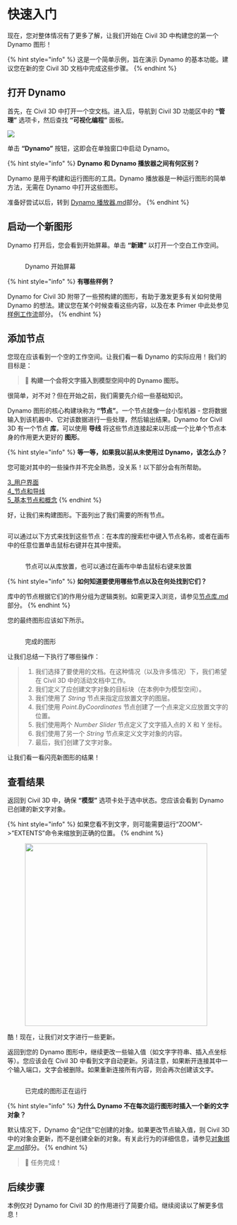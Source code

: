 # 快速入门

现在，您对整体情况有了更多了解，让我们开始在 Civil 3D 中构建您的第一个 Dynamo 图形！

{% hint style="info" %}
这是一个简单示例，旨在演示 Dynamo 的基本功能。建议您在新的空 Civil 3D 文档中完成这些步骤。
{% endhint %}

## 打开 Dynamo

首先，在 Civil 3D 中打开一个空文档。进入后，导航到 Civil 3D 功能区中的 **“管理”** 选项卡，然后查找 **“可视化编程”** 面板。

![](<../.gitbook/assets/image (7).png>)

单击 **“Dynamo”** 按钮，这即会在单独窗口中启动 Dynamo。

{% hint style="info" %}
**Dynamo 和 Dynamo 播放器之间有何区别？**

Dynamo 是用于构建和运行图形的工具。Dynamo 播放器是一种运行图形的简单方法，无需在 Dynamo 中打开这些图形。

准备好尝试以后，转到 [Dynamo 播放器.md](dynamo-player.md "mention")部分。
{% endhint %}

## 启动一个新图形

Dynamo 打开后，您会看到开始屏幕。单击 **“新建”** 以打开一个空白工作空间。

<figure><img src="../.gitbook/assets/c3d-start.png" alt=""><figcaption><p>Dynamo 开始屏幕</p></figcaption></figure>

{% hint style="info" %}
**有哪些样例？**

Dynamo for Civil 3D 附带了一些预构建的图形，有助于激发更多有关如何使用 Dynamo 的想法。建议您在某个时候查看这些内容，以及在本 Primer 中此处参见[样例工作流](sample-workflows/ "mention")部分。
{% endhint %}

## 添加节点

您现在应该看到一个空的工作空间。让我们看一看 Dynamo 的实际应用！我们的目标是：

>  :dart: **构建一个会将文字插入到模型空间中的 Dynamo 图形。**

很简单，对不对？但在开始之前，我们需要先介绍一些基础知识。

Dynamo 图形的核心构建块称为 **“节点”**。一个节点就像一台小型机器 - 您将数据输入到该机器中、它对该数据进行一些处理，然后输出结果。Dynamo for Civil 3D 有一个节点 **库**，可以使用 **导线** 将这些节点连接起来以形成一个比单个节点本身的作用更大更好的 **图形**。

{% hint style="info" %}
**等一等，如果我以前从未使用过 Dynamo，该怎么办？**

您可能对其中的一些操作并不完全熟悉，没关系！以下部分会有所帮助。

[3_用户界面](../3\_user\_interface/ "mention")\
 [4_节点和导线](../4\_nodes\_and\_wires/ "mention")\
 [5_基本节点和概念](../5\_essential\_nodes\_and\_concepts/ "mention")
{% endhint %}

好，让我们来构建图形。下面列出了我们需要的所有节点。

<figure><img src="../.gitbook/assets/c3d-create-text-node-list.png" alt=""><figcaption></figcaption></figure>

可以通过以下方式来找到这些节点：在本库的搜索栏中键入节点名称，或者在画布中的任意位置单击鼠标右键并在其中搜索。

<figure><img src="../.gitbook/assets/c3d-create-text-node-placement.gif" alt=""><figcaption><p>节点可以从库放置，也可以通过在画布中单击鼠标右键来放置</p></figcaption></figure>

{% hint style="info" %}
**如何知道要使用哪些节点以及在何处找到它们？**

库中的节点根据它们的作用分组为逻辑类别。如需更深入浏览，请参见[节点库.md](node-library.md "mention")部分。
{% endhint %}

您的最终图形应该如下所示。

<figure><img src="../.gitbook/assets/c3d-text-create-final (2).png" alt=""><figcaption><p>完成的图形</p></figcaption></figure>

让我们总结一下执行了哪些操作：

> 1. 我们选择了要使用的文档。在这种情况（以及许多情况）下，我们希望在 Civil 3D 中的活动文档中工作。
> 2. 我们定义了应创建文字对象的目标块（在本例中为模型空间）。
> 3. 我们使用了 _String_ 节点来指定应放置文字的图层。
> 4. 我们使用 _Point.ByCoordinates_ 节点创建了一个点来定义应放置文字的位置。
> 5. 我们使用两个 _Number Slider_ 节点定义了文字插入点的 X 和 Y 坐标。
> 6. 我们使用了另一个 _String_ 节点来定义文字对象的内容。
> 7. 最后，我们创建了文字对象。

让我们看一看闪亮新图形的结果！

## 查看结果

返回到 Civil 3D 中，确保 **“模型”** 选项卡处于选中状态。您应该会看到 Dynamo 已创建的新文字对象。

{% hint style="info" %}
如果您看不到文字，则可能需要运行“ZOOM”->“EXTENTS”命令来缩放到正确的位置。
{% endhint %}

<figure><img src="../.gitbook/assets/c3d-create-text-result.png" alt="" width="413"><figcaption></figcaption></figure>

酷！现在，让我们对文字进行一些更新。

返回到您的 Dynamo 图形中，继续更改一些输入值（如文字字符串、插入点坐标等）。您应该会在 Civil 3D 中看到文字自动更新。另请注意，如果断开连接其中一个输入端口，文字会被删除。如果重新连接所有内容，则会再次创建该文字。

<div data-full-width="false">

<figure><img src="../.gitbook/assets/c3d-create-text.gif" alt=""><figcaption><p>已完成的图形正在运行</p></figcaption></figure>

</div>

{% hint style="info" %}
**为什么 Dynamo 不在每次运行图形时插入一个新的文字对象？**

默认情况下，Dynamo 会“记住”它创建的对象。如果更改节点输入值，则 Civil 3D 中的对象会更新，而不是创建全新的对象。有关此行为的详细信息，请参见[对象绑定.md](advanced-topics/object-binding.md "mention")部分。
{% endhint %}

> :tada: 任务完成！

## 后续步骤

本例仅对 Dynamo for Civil 3D 的作用进行了简要介绍。继续阅读以了解更多信息！
